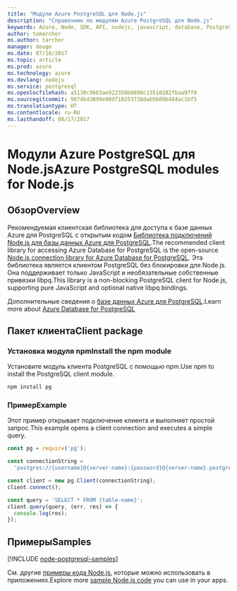 ```yaml
---
title: "Модули Azure PostgreSQL для Node.js"
description: "Справочник по модулям Azure PostgreSQL для Node.js"
keywords: Azure, Node, SDK, API, nodejs, javascript, database, PostgreSQL
author: tomarcher
ms.author: tarcher
manager: douge
ms.date: 07/18/2017
ms.topic: article
ms.prod: azure
ms.technology: azure
ms.devlang: nodejs
ms.service: postgresql
ms.openlocfilehash: a5130c96b3ae922358b6898c15510282fbaa97f0
ms.sourcegitcommit: 9974b43899e98df10253738dab5b09b484ac1bf5
ms.translationtype: HT
ms.contentlocale: ru-RU
ms.lasthandoff: 08/17/2017
---
```

# <a name="azure-postgresql-modules-for-nodejs"></a><span data-ttu-id="73dc2-104">Модули Azure PostgreSQL для Node.js</span><span class="sxs-lookup"><span data-stu-id="73dc2-104">Azure PostgreSQL modules for Node.js</span></span>

## <a name="overview"></a><span data-ttu-id="73dc2-105">Обзор</span><span class="sxs-lookup"><span data-stu-id="73dc2-105">Overview</span></span>

<span data-ttu-id="73dc2-106">Рекомендуемая клиентская библиотека для доступа к базе данных Azure для PostgreSQL с открытым кодом [Библиотека подключений Node.js для базы данных Azure для PostgreSQL](https://www.npmjs.com/package/pg).</span><span class="sxs-lookup"><span data-stu-id="73dc2-106">The recommended client library for accessing Azure Database for PostgreSQL is the open-source [Node.js connection library for Azure Database for PostgreSQL](https://www.npmjs.com/package/pg).</span></span> <span data-ttu-id="73dc2-107">Эта библиотека является клиентом PostgreSQL без блокировки для Node.js. Она поддерживает только JavaScript и необязательные собственные привязки libpq.</span><span class="sxs-lookup"><span data-stu-id="73dc2-107">This library is a non-blocking PostgreSQL client for Node.js, supporting pure JavaScript and optional native libpq bindings.</span></span>

<span data-ttu-id="73dc2-108">Дополнительные сведения о [базе данных Azure для PostgreSQL](https://docs.microsoft.com/azure/postgresql/).</span><span class="sxs-lookup"><span data-stu-id="73dc2-108">Learn more about [Azure Database for PostgreSQL](https://docs.microsoft.com/azure/postgresql/)</span></span>

## <a name="client-package"></a><span data-ttu-id="73dc2-109">Пакет клиента</span><span class="sxs-lookup"><span data-stu-id="73dc2-109">Client package</span></span>

### <a name="install-the-npm-module"></a><span data-ttu-id="73dc2-110">Установка модуля npm</span><span class="sxs-lookup"><span data-stu-id="73dc2-110">Install the npm module</span></span>

<span data-ttu-id="73dc2-111">Установите модуль клиента PostgreSQL с помощью npm.</span><span class="sxs-lookup"><span data-stu-id="73dc2-111">Use npm to install the PostgreSQL client module.</span></span>

```bash
npm install pg
```   

### <a name="example"></a><span data-ttu-id="73dc2-112">Пример</span><span class="sxs-lookup"><span data-stu-id="73dc2-112">Example</span></span>

<span data-ttu-id="73dc2-113">Этот пример открывает подключение клиента и выполняет простой запрос.</span><span class="sxs-lookup"><span data-stu-id="73dc2-113">This example opens a client connection and executes a simple query.</span></span>

```javascript
const pg = require('pg');

const connectionString =
  'postgres://{username}@{server-name}:{password}@{server-name}.postgres.database.azure.com:5432/{database-name}?ssl=true';

const client = new pg.Client(connectionString);
client.connect();

const query = 'SELECT * FROM {table-name}';
client.query(query, (err, res) => {
  console.log(res);
});
```

## <a name="samples"></a><span data-ttu-id="73dc2-114">Примеры</span><span class="sxs-lookup"><span data-stu-id="73dc2-114">Samples</span></span>

[!INCLUDE [node-postgresql-samples](../docs-ref-conceptual/includes/postgresql-samples.md)]

<span data-ttu-id="73dc2-115">См. другие [примеры кода Node.js](https://azure.microsoft.com/resources/samples/?platform=nodejs), которые можно использовать в приложениях.</span><span class="sxs-lookup"><span data-stu-id="73dc2-115">Explore more [sample Node.js code](https://azure.microsoft.com/resources/samples/?platform=nodejs) you can use in your apps.</span></span>

